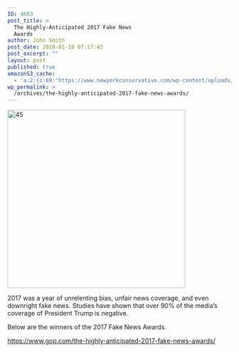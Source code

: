 ```yaml
---
ID: 4603
post_title: >
  The Highly-Anticipated 2017 Fake News
  Awards
author: John Smith
post_date: 2018-01-18 07:17:43
post_excerpt: ""
layout: post
published: true
amazonS3_cache:
  - 'a:2:{s:69:"https://www.newyorkconservative.com/wp-content/uploads/2017/01/45.jpg";i:4472;s:87:"https://s3.amazonaws.com/newyorkconservative/wp-content/uploads/2017/01/20165046/45.jpg";i:4472;}'
wp_permalink: >
  /archives/the-highly-anticipated-2017-fake-news-awards/
---
```

<a href="https://www.newyorkconservative.com/wp-content/uploads/2017/01/45.jpg"><img class="alignnone size-full wp-image-4472" src="https://www.newyorkconservative.com/wp-content/uploads/2017/01/45.jpg" alt="45" width="400" height="400" /></a>

2017 was a year of unrelenting bias, unfair news coverage, and even downright fake news. Studies have shown that over 90% of the media’s coverage of President Trump is negative.

Below are the winners of the 2017 Fake News Awards.

<a href="https://www.gop.com/the-highly-anticipated-2017-fake-news-awards/">https://www.gop.com/the-highly-anticipated-2017-fake-news-awards/</a>